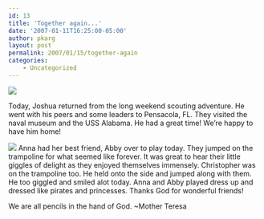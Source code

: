 ```yaml
---
id: 13
title: 'Together again...'
date: '2007-01-11T16:25:00-05:00'
author: pkarg
layout: post
permalink: 2007/01/15/together-again
categories:
    - Uncategorized
---
```

![](http://garden.kargs.net/wp-content/uploads/2013/04/cropped-IMAG8993.jpg)

Today, Joshua returned from the long weekend scouting adventure. He went with his peers and some leaders to Pensacola, FL. They visited the naval museum and the USS Alabama. He had a great time! We’re happy to have him home!

![](http://garden.kargs.net/wp-content/uploads/thumbs/trampoline.jpg)
Anna had her best friend, Abby over to play today. They jumped on the trampoline for what seemed like forever. It was great to hear their little giggles of delight as they enjoyed themselves immensely. Christopher was on the trampoline too. He held onto the side and jumped along with them. He too giggled and smiled alot today. Anna and Abby played dress up and dressed like pirates and princesses. Thanks God for wonderful friends!

We are all pencils in the hand of God.
~Mother Teresa
